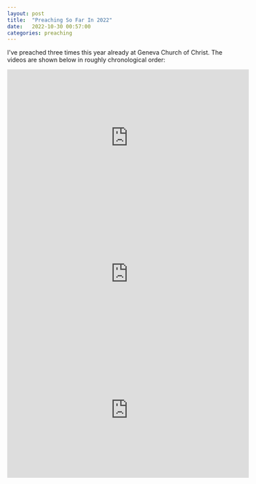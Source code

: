 ```yaml
---
layout: post
title:  "Preaching So Far In 2022"
date:   2022-10-30 00:57:00
categories: preaching
---
```

I've preached three times this year already at Geneva Church of Christ.  The videos are shown below in roughly chronological order:

<iframe width="560" height="315" src="https://www.youtube.com/embed/KCmjoiBy17c" title="YouTube video player" frameborder="0" allow="accelerometer; autoplay; clipboard-write; encrypted-media; gyroscope; picture-in-picture" allowfullscreen></iframe>

<iframe width="560" height="315" src="https://www.youtube.com/embed/FlTN_e1JLUs" title="YouTube video player" frameborder="0" allow="accelerometer; autoplay; clipboard-write; encrypted-media; gyroscope; picture-in-picture" allowfullscreen></iframe>

<iframe width="560" height="315" src="https://www.youtube.com/embed/Gi4YRfp4mJs" title="YouTube video player" frameborder="0" allow="accelerometer; autoplay; clipboard-write; encrypted-media; gyroscope; picture-in-picture" allowfullscreen></iframe>

